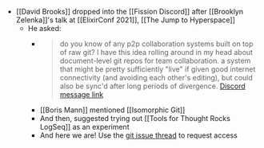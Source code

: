 - [[David Brooks]] dropped into the [[Fission Discord]] after [[Brooklyn Zelenka]]'s talk at [[ElixirConf 2021]], [[The Jump to Hyperspace]]
	- He asked:
		- > do you know of any p2p collaboration systems built on top of raw git? I have this idea rolling around in my head about document-level git repos for team collaboration. a system that might be pretty sufficiently "live" if given good internet connectivity (and avoiding each other's editing), but could also be sync'd after long periods of divergence. [Discord message link](https://discord.com/channels/478735028319158273/478735028319158277/902346372504772688)
		- [[Boris Mann]] mentioned [[Isomorphic Git]]
		- And then, suggested trying out [[Tools for Thought Rocks LogSeq]] as an experiment
		- And here we are! Use the [git issue thread](https://github.com/ToolsForThoughtRocks/ToolsForThoughtLogSeq/issues/1) to request access
